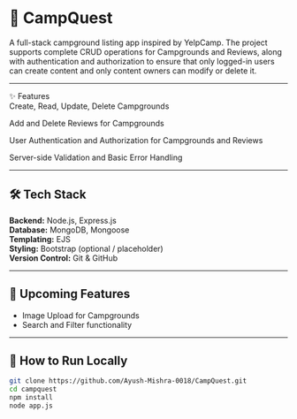 # 🌲 CampQuest <br>

A full-stack campground listing app inspired by YelpCamp. The project supports complete CRUD operations for Campgrounds and Reviews, along with authentication and authorization to ensure that only logged-in users can create content and only content owners can modify or delete it.<br>

---

✨ Features <br>
Create, Read, Update, Delete Campgrounds <br>

Add and Delete Reviews for Campgrounds <br>

User Authentication and Authorization for Campgrounds and Reviews <br>

Server-side Validation and Basic Error Handling <br>



---

## 🛠️ Tech Stack <br>

**Backend:** Node.js, Express.js <br>
**Database:** MongoDB, Mongoose <br>
**Templating:** EJS <br>
**Styling:** Bootstrap (optional / placeholder) <br>
**Version Control:** Git & GitHub <br>

---

## 🚧 Upcoming Features <br>

- Image Upload for Campgrounds <br>
- Search and Filter functionality <br>

---

## 🏁 How to Run Locally <br>

```bash
git clone https://github.com/Ayush-Mishra-0018/CampQuest.git
cd campquest
npm install
node app.js
